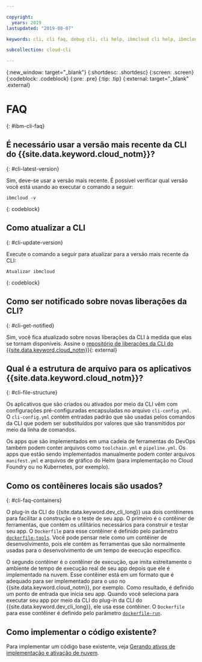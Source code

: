 ```yaml
---

copyright:
  years: 2019
lastupdated: "2019-08-07"

keywords: cli, cli faq, debug cli, cli help, ibmcloud cli help, ibmcloud help

subcollection: cloud-cli

---
```


{:new_window: target="_blank"}
{:shortdesc: .shortdesc}
{:screen: .screen}
{:codeblock: .codeblock}
{:pre: .pre}
{:tip: .tip}
{:external: target="_blank" .external}

# FAQ
{: #ibm-cli-faq}

## É necessário usar a versão mais recente da CLI do {{site.data.keyword.cloud_notm}}?
{: #cli-latest-version}

Sim, deve-se usar a versão mais recente. É possível verificar qual versão você está usando
ao executar o comando a seguir:

```
ibmcloud -v
```
{: codeblock}

## Como atualizar a CLI
{: #cli-update-version}

Execute o comando a seguir para atualizar para a versão mais recente da CLI:

```
Atualizar ibmcloud
```
{: codeblock}

## Como ser notificado sobre novas liberações da CLI?
{: #cli-get-notified}

Sim, você fica atualizado sobre novas liberações da CLI à medida que elas se tornam disponíveis. Assine o [repositório de liberações da CLI do {{site.data.keyword.cloud_notm}}](https://github.com/IBM-Cloud/ibm-cloud-cli-release/releases/){: external}

## Qual é a estrutura de arquivo para os aplicativos {{site.data.keyword.cloud_notm}}?
{: #cli-file-structure}

Os aplicativos que são criados ou ativados por meio da CLI vêm com configurações pré-configuradas encapsuladas no arquivo `cli-config.yml`. O `cli-config.yml` contém entradas padrão que são usadas pelos comandos da CLI que podem ser substituídos por valores que são transmitidos por meio da linha de comandos.

Os apps que são implementados em uma cadeia de ferramentas do DevOps também podem conter arquivos como `toolchain.yml` e `pipeline.yml`. Os apps que estão sendo implementados manualmente podem conter arquivos `manifest.yml` e arquivos de gráfico do Helm (para implementação no Cloud Foundry ou no Kubernetes, por exemplo).

## Como os contêineres locais são usados?
{: #cli-faq-containers}

O plug-in da CLI do {{site.data.keyword.dev_cli_long}} usa dois contêineres para facilitar a construção e o teste de seu app. O primeiro é o contêiner de ferramentas, que contém os utilitários necessários para construir e testar seu app. O `Dockerfile` para esse contêiner é definido pelo parâmetro [`dockerfile-tools`](/docs/cli/idt?topic=cloud-cli-idt-cli#command-parameters). Você pode pensar nele como um contêiner de desenvolvimento, pois ele contém as ferramentas que são normalmente usadas para o desenvolvimento de um tempo de execução específico.

O segundo contêiner é o contêiner de execução, que imita estreitamente o ambiente de tempo de execução real de seu app depois que ele é implementado na nuvem. Esse contêiner está em um formato que é adequado para ser implementado para o uso no {{site.data.keyword.cloud_notm}}, por exemplo. Como resultado, é definido um ponto de entrada que inicia seu app. Quando você seleciona para executar seu app por meio da CLI do plug-in da CLI do {{site.data.keyword.dev_cli_long}}, ele usa esse contêiner. O `Dockerfile` para esse contêiner é definido pelo parâmetro
[`dockerfile-run`](/docs/cli/idt?topic=cloud-cli-idt-cli#run).

## Como implementar o código existente?

Para implementar um código base existente, veja [Gerando ativos de
implementação e ativação de nuvem](/docs/apps?topic=creating-apps-create-deploy-app-cli#byoc-cli).

